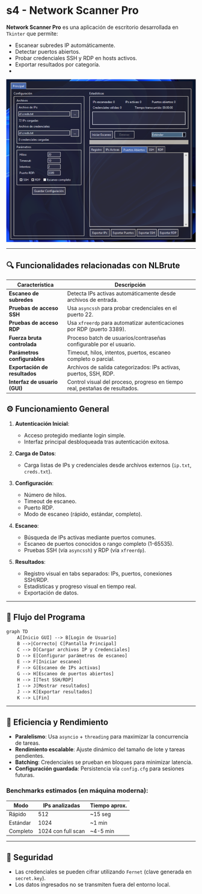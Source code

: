 # s4 - Network Scanner Pro

**Network Scanner Pro** es una aplicación de escritorio desarrollada en `Tkinter` que permite:
- Escanear subredes IP automáticamente.
- Detectar puertos abiertos.
- Probar credenciales SSH y RDP en hosts activos.
- Exportar resultados por categoría.
- 
![Vista de la interfaz](a.png)

---
## 🔍 Funcionalidades relacionadas con NLBrute

| Característica                         | Descripción                                                                 |
|---------------------------------------|-----------------------------------------------------------------------------|
| **Escaneo de subredes**               | Detecta IPs activas automáticamente desde archivos de entrada.             |
| **Pruebas de acceso SSH**             | Usa `asyncssh` para probar credenciales en el puerto 22.                   |
| **Pruebas de acceso RDP**             | Usa `xfreerdp` para automatizar autenticaciones por RDP (puerto 3389).     |
| **Fuerza bruta controlada**           | Proceso batch de usuarios/contraseñas configurable por el usuario.         |
| **Parámetros configurables**          | Timeout, hilos, intentos, puertos, escaneo completo o parcial.             |
| **Exportación de resultados**         | Archivos de salida categorizados: IPs activas, puertos, SSH, RDP.          |
| **Interfaz de usuario (GUI)**         | Control visual del proceso, progreso en tiempo real, pestañas de resultados.|

## ⚙️ Funcionamiento General

1. **Autenticación Inicial**:
   - Acceso protegido mediante login simple.
   - Interfaz principal desbloqueada tras autenticación exitosa.

2. **Carga de Datos**:
   - Carga listas de IPs y credenciales desde archivos externos (`ip.txt`, `creds.txt`).

3. **Configuración**:
   - Número de hilos.
   - Timeout de escaneo.
   - Puerto RDP.
   - Modo de escaneo (rápido, estándar, completo).

4. **Escaneo**:
   - Búsqueda de IPs activas mediante puertos comunes.
   - Escaneo de puertos conocidos o rango completo (1-65535).
   - Pruebas SSH (vía `asyncssh`) y RDP (vía `xfreerdp`).

5. **Resultados**:
   - Registro visual en tabs separados: IPs, puertos, conexiones SSH/RDP.
   - Estadísticas y progreso visual en tiempo real.
   - Exportación de datos.

---

## 🔄 Flujo del Programa

```mermaid
graph TD
    A[Inicio GUI] --> B[Login de Usuario]
    B -->|Correcto| C[Pantalla Principal]
    C --> D[Cargar archivos IP y Credenciales]
    D --> E[Configurar parámetros de escaneo]
    E --> F[Iniciar escaneo]
    F --> G[Escaneo de IPs activas]
    G --> H[Escaneo de puertos abiertos]
    H --> I[Test SSH/RDP]
    I --> J[Mostrar resultados]
    J --> K[Exportar resultados]
    K --> L[Fin]
```

---

## 🚀 Eficiencia y Rendimiento

- **Paralelismo**: Usa `asyncio` + `threading` para maximizar la concurrencia de tareas.
- **Rendimiento escalable**: Ajuste dinámico del tamaño de lote y tareas pendientes.
- **Batching**: Credenciales se prueban en bloques para minimizar latencia.
- **Configuración guardada**: Persistencia vía `config.cfg` para sesiones futuras.

### Benchmarks estimados (en máquina moderna):
| Modo | IPs analizadas | Tiempo aprox. |
|------|----------------|----------------|
| Rápido | 512 | ~15 seg |
| Estándar | 1024 | ~1 min |
| Completo | 1024 con full scan | ~4-5 min |

---

## 🔐 Seguridad

- Las credenciales se pueden cifrar utilizando `Fernet` (clave generada en `secret.key`).
- Los datos ingresados no se transmiten fuera del entorno local.

